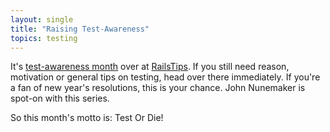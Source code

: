```yaml
---
layout: single
title: "Raising Test-Awareness"
topics: testing
---
```

It's [test-awareness month](http://www.railstips.org/2009/1/6/test-or-die) over at [RailsTips](http://railstips.org). If you still need reason, motivation or general tips on testing, head over there immediately. If you're a fan of new year's resolutions, this is your chance. John Nunemaker is spot-on with this series.

So this month's motto is: Test Or Die!